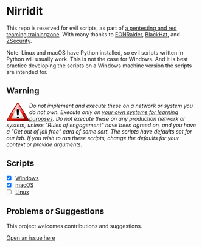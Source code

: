 # Nirridit

This repo is reserved for evil scripts, as part of [a pentesting and red teaming trainingzone](https://tymyrddin.github.io/attack-trees). 
With many thanks to [EONRaider](https://github.com/EONRaider), [BlackHat](https://www.blackhat.com/), and [ZSecurity](https://zsecurity.org/).

Note: Linux and macOS have Python installed, so evil scripts written in Python will usually work.  This is not the case for Windows. And it is best practice developing the scripts on a Windows machine version the scripts are intended for. 

## Warning

<img align="left" src="https://github.com/tymyrddin/attack-trees/blob/main/assets/images/warning.png">_Do not implement and execute these on a network or system you do not own. Execute only on [your own systems for learning purposes](https://github.com/tymyrddin/ymrir/wiki). Do not execute these on any production network or system, unless "Rules of engagement" have been agreed on, and you have a "Get out of jail free" card of some sort. The scripts have defaults set for our lab. If you wish to run these scripts, change the defaults for your context or provide arguments._

## Scripts

- [x] [Windows](windows)
- [x] [macOS](macos)
- [ ] [Linux](linux)

## Problems or Suggestions

This project welcomes contributions and suggestions. 

[Open an issue here](https://github.com/tymyrddin/nirridit/issues)